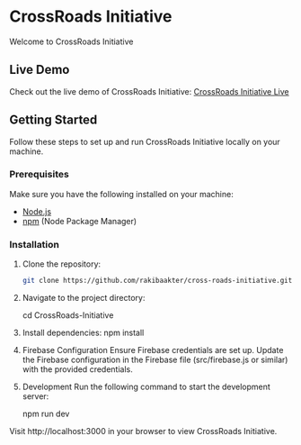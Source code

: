 # CrossRoads Initiative

Welcome to CrossRoads Initiative

## Live Demo

Check out the live demo of CrossRoads Initiative: [CrossRoads Initiative Live](https://crossroads-initiative-dev-rakiba.netlify.app/)

## Getting Started

Follow these steps to set up and run CrossRoads Initiative locally on your machine.

### Prerequisites

Make sure you have the following installed on your machine:

- [Node.js](https://nodejs.org/)
- [npm](https://www.npmjs.com/) (Node Package Manager)

### Installation

1. Clone the repository:

   ```bash
   git clone https://github.com/rakibaakter/cross-roads-initiative.git
   ```

2. Navigate to the project directory:

   cd CrossRoads-Initiative

3. Install dependencies:
   npm install

4. Firebase Configuration
   Ensure Firebase credentials are set up. Update the Firebase configuration in the Firebase file (src/firebase.js or similar) with the provided credentials.

5. Development
   Run the following command to start the development server:

   npm run dev

Visit http://localhost:3000 in your browser to view CrossRoads Initiative.
